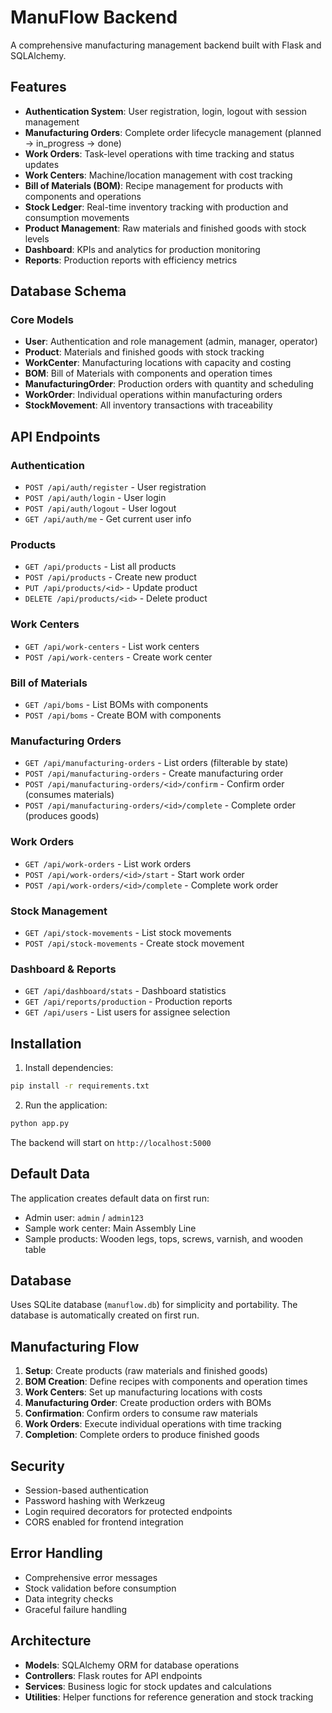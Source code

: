 # ManuFlow Backend

A comprehensive manufacturing management backend built with Flask and SQLAlchemy.

## Features

- **Authentication System**: User registration, login, logout with session management
- **Manufacturing Orders**: Complete order lifecycle management (planned → in_progress → done)
- **Work Orders**: Task-level operations with time tracking and status updates
- **Work Centers**: Machine/location management with cost tracking
- **Bill of Materials (BOM)**: Recipe management for products with components and operations
- **Stock Ledger**: Real-time inventory tracking with production and consumption movements
- **Product Management**: Raw materials and finished goods with stock levels
- **Dashboard**: KPIs and analytics for production monitoring
- **Reports**: Production reports with efficiency metrics

## Database Schema

### Core Models
- **User**: Authentication and role management (admin, manager, operator)
- **Product**: Materials and finished goods with stock tracking
- **WorkCenter**: Manufacturing locations with capacity and costing
- **BOM**: Bill of Materials with components and operation times
- **ManufacturingOrder**: Production orders with quantity and scheduling
- **WorkOrder**: Individual operations within manufacturing orders
- **StockMovement**: All inventory transactions with traceability

## API Endpoints

### Authentication
- `POST /api/auth/register` - User registration
- `POST /api/auth/login` - User login
- `POST /api/auth/logout` - User logout
- `GET /api/auth/me` - Get current user info

### Products
- `GET /api/products` - List all products
- `POST /api/products` - Create new product
- `PUT /api/products/<id>` - Update product
- `DELETE /api/products/<id>` - Delete product

### Work Centers
- `GET /api/work-centers` - List work centers
- `POST /api/work-centers` - Create work center

### Bill of Materials
- `GET /api/boms` - List BOMs with components
- `POST /api/boms` - Create BOM with components

### Manufacturing Orders
- `GET /api/manufacturing-orders` - List orders (filterable by state)
- `POST /api/manufacturing-orders` - Create manufacturing order
- `POST /api/manufacturing-orders/<id>/confirm` - Confirm order (consumes materials)
- `POST /api/manufacturing-orders/<id>/complete` - Complete order (produces goods)

### Work Orders
- `GET /api/work-orders` - List work orders
- `POST /api/work-orders/<id>/start` - Start work order
- `POST /api/work-orders/<id>/complete` - Complete work order

### Stock Management
- `GET /api/stock-movements` - List stock movements
- `POST /api/stock-movements` - Create stock movement

### Dashboard & Reports
- `GET /api/dashboard/stats` - Dashboard statistics
- `GET /api/reports/production` - Production reports
- `GET /api/users` - List users for assignee selection

## Installation

1. Install dependencies:
```bash
pip install -r requirements.txt
```

2. Run the application:
```bash
python app.py
```

The backend will start on `http://localhost:5000`

## Default Data

The application creates default data on first run:
- Admin user: `admin` / `admin123`
- Sample work center: Main Assembly Line
- Sample products: Wooden legs, tops, screws, varnish, and wooden table

## Database

Uses SQLite database (`manuflow.db`) for simplicity and portability. The database is automatically created on first run.

## Manufacturing Flow

1. **Setup**: Create products (raw materials and finished goods)
2. **BOM Creation**: Define recipes with components and operation times
3. **Work Centers**: Set up manufacturing locations with costs
4. **Manufacturing Order**: Create production orders with BOMs
5. **Confirmation**: Confirm orders to consume raw materials
6. **Work Orders**: Execute individual operations with time tracking
7. **Completion**: Complete orders to produce finished goods

## Security

- Session-based authentication
- Password hashing with Werkzeug
- Login required decorators for protected endpoints
- CORS enabled for frontend integration

## Error Handling

- Comprehensive error messages
- Stock validation before consumption
- Data integrity checks
- Graceful failure handling

## Architecture

- **Models**: SQLAlchemy ORM for database operations
- **Controllers**: Flask routes for API endpoints  
- **Services**: Business logic for stock updates and calculations
- **Utilities**: Helper functions for reference generation and stock tracking
